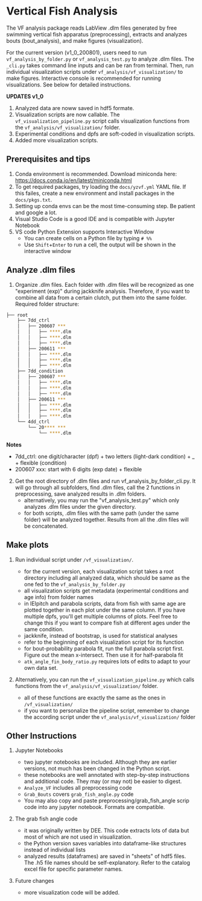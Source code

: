 # Vertical Fish Analysis

The VF analysis package reads LabView .dlm files generated by free swimming vertical fish apparatus (preprocessing), extracts and analyzes bouts (bout_analysis), and make figures (visualization).

For the current version (v1_0_200801), users need to run `vf_analysis_by_folder.py` or `vf_analysis_test.py` to analyze .dlm files. The `_cli.py` takes command line inputs and can be ran from terminal. Then, run individual visualization scripts under `vf_analysis/vf_visualization/` to make figures. Interactive console is recommended for running visualizations. See below for detailed instructions.

**UPDATES v1_0**

1. Analyzed data are noww saved in hdf5 formate.
2. Visualization scripts are now callable. The `vf_visualization_pipeline.py` script calls visualization functions from the `vf_analysis/vf_visualization/` folder.
3. Experimental conditions and dpfs are soft-coded in visualization scripts.
4. Added more visualization scripts.

## Prerequisites and tips

1. Conda environment is recommended. Download miniconda here: <https://docs.conda.io/en/latest/miniconda.html>
2. To get required packages, try loading the `docs/yzvf.yml` YAML file. If this failes, create a new environment and install packages in the `docs/pkgs.txt`.
3. Setting up conda envs can be the most time-consuming step. Be patient and google a lot.
4. Visual Studio Code is a good IDE and is compatible with Jupyter Notebook
5. VS code Python Extension supports Interactive Window
    - You can create cells on a Python file by typing `# %%`
	- Use `Shift`+`Enter` to run a cell, the output will be shown in the interactive window

## Analyze .dlm files

1. Organize .dlm files. Each folder with .dlm files will be recognized as one "experiment (exp)" during jackknife analysis. Therefore, if you want to combine all data from a certain clutch, put them into the same folder. Required folder structure:

```bash
├── root
    ├── 7dd_ctrl
    │   ├── 200607 ***
    │   │   ├── ****.dlm
    │   │   ├── ****.dlm
    │   │   ├── ****.dlm
    │   ├── 200611 ***
    │   │   ├── ****.dlm
    │   │   ├── ****.dlm
    │   │   ├── ****.dlm
    ├── 7dd_condition
    │   ├── 200607 ***
    │   │   ├── ****.dlm
    │   │   ├── ****.dlm
    │   │   ├── ****.dlm
    │   ├── 200611 ***
    │   │   ├── ****.dlm
    │   │   ├── ****.dlm
    │   │   ├── ****.dlm
    └── 4dd_ctrl
        └── 20**** ***
            └── ****.dlm
```

**Notes**

- 7dd_ctrl: one digit/character (dpf) + two letters (light-dark condition) + _ + flexible (condition)
- 200607 xxx: start with 6 digits (exp date) + flexible

2. Get the root directory of .dlm files and run vf_analysis_by_folder_cli.py. It will go through all subfolders, find .dlm files, call the 2 functions in preprocessing, save analyzed results in .dlm folders.
    - alternatively, you may run the "vf_analysis_test.py" which only analyzes .dlm files under the given directory.
    - for both scripts, .dlm files with the same path (under the same folder) will be analyzed together. Results from all the .dlm files will be concatenated.

## Make plots

1. Run individual script under `/vf_visualization/`.
    - for the current version, each visualization script takes a root directory including all analyzed data, which should be same as the one fed to the `vf_analysis_by_folder.py`
    - all visualization scripts get metadata (experimental conditions and age info) from folder names
    - in IEIpitch and parabola scripts, data from fish with same age are plotted together in each plot under the same column. If you have multiple dpfs, you'll get multiple columns of plots. Feel free to change this if you want to compare fish at different ages under the same condition.
    - jackknife, instead of bootstrap, is used for statistical analyses
    - refer to the beginning of each visualization script for its function
    - for bout-probability parabola fit, run the full parabola script first. Figure out the mean x-intersect. Then use it for half-parabola fit
    - `atk_angle_fin_body_ratio.py` requires lots of edits to adapt to your own data set.

2. Alternatively, you can run the `vf_visualization_pipeline.py` which calls functions from the `vf_analysis/vf_visualization/` folder.
    - all of these functions are exactly the same as the ones in `/vf_visualization/`
    - if you want to personalize the pipeline script, remember to change the according script under the `vf_analysis/vf_visualization/` folder

## Other Instructions

1. Jupyter Notebooks
    - two jupyter notebooks are included. Although they are earlier versions, not much has been changed in the Python script.
    - these notebooks are well annotated with step-by-step instructions and additional code. They may (or may not) be easier to digest.
    - `Analyze_VF` includes all preprocessing code
    - `Grab_Bouts` covers `grab_fish_angle.py` code
    - You may also copy and paste preprocessing/grab_fish_angle scrip code into any jupyter notebook. Formats are compatible.

2. The grab fish angle code
    - it was originally written by DEE. This code extracts lots of data but most of which are not used in visualization.
    - the Python version saves variables into dataframe-like structures instead of individual lists
    - analyzed results (dataframes) are saved in "sheets" of hdf5 files. The .h5 file names should be self-explanatory. Refer to the catalog excel file for specific parameter names.

3. Future changes
    - more visualization code will be added.
